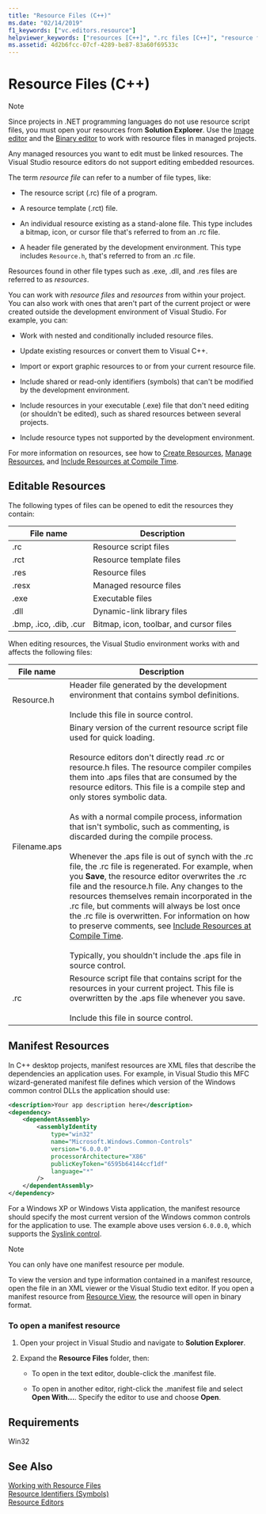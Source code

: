 ```yaml
---
title: "Resource Files (C++)"
ms.date: "02/14/2019"
f1_keywords: ["vc.editors.resource"]
helpviewer_keywords: ["resources [C++]", ".rc files [C++]", "resource files [C++]", "resource script files [C++]", "resource script files [C++], Win-32 based applications", "resource script files [C++], files updated when editing resources", "resources [C++], types of resource files", "rct files [C++]", "rc files [C++]", "resource files [C++], types of", ".rct files [C++]", "resource script files [C++], unsupported types", "manifest resources [C++]", "resources [C++], manifest", "resources [C++], opening", "file types [C++], for resources", "resources [C++], editing", "files [C++], editable types", "resource editing"]
ms.assetid: 4d2b6fcc-07cf-4289-be87-83a60f69533c
---
```

# Resource Files (C++)

> [!NOTE]
> Since projects in .NET programming languages do not use resource script files, you must open your resources from **Solution Explorer**. Use the [Image editor](../windows/image-editor-for-icons.md) and the [Binary editor](binary-editor.md) to work with resource files in managed projects.
>
> Any managed resources you want to edit must be linked resources. The Visual Studio resource editors do not support editing embedded resources.

The term *resource file* can refer to a number of file types, like:

- The resource script (.rc) file of a program.

- A resource template (.rct) file.

- An individual resource existing as a stand-alone file. This type includes a bitmap, icon, or cursor file that's referred to from an .rc file.

- A header file generated by the development environment. This type includes `Resource.h`, that's referred to from an .rc file.

Resources found in other file types such as .exe, .dll, and .res files are referred to as *resources*.

You can work with *resource files* and *resources* from within your project. You can also work with ones that aren't part of the current project or were created outside the development environment of Visual Studio. For example, you can:

- Work with nested and conditionally included resource files.

- Update existing resources or convert them to Visual C++.

- Import or export graphic resources to or from your current resource file.

- Include shared or read-only identifiers (symbols) that can't be modified by the development environment.

- Include resources in your executable (.exe) file that don't need editing (or shouldn't be edited), such as shared resources between several projects.

- Include resource types not supported by the development environment.

For more information on resources, see how to [Create Resources](../windows/how-to-create-a-resource-script-file.md), [Manage Resources](../windows/how-to-copy-resources.md), and [Include Resources at Compile Time](../windows/how-to-include-resources-at-compile-time.md).

## Editable Resources

The following types of files can be opened to edit the resources they contain:

| File name | Description |
|---|---|
| .rc | Resource script files |
| .rct | Resource template files |
| .res | Resource files |
| .resx | Managed resource files |
| .exe | Executable files |
| .dll | Dynamic-link library files |
| .bmp, .ico, .dib, .cur | Bitmap, icon, toolbar, and cursor files |

When editing resources, the Visual Studio environment works with and affects the following files:

| File name | Description |
|---|---|
| Resource.h | Header file generated by the development environment that contains symbol definitions.<br/><br/>Include this file in source control. |
| Filename.aps | Binary version of the current resource script file used for quick loading.<br /><br /> Resource editors don't directly read .rc or resource.h files. The resource compiler compiles them into .aps files that are consumed by the resource editors. This file is a compile step and only stores symbolic data.<br/><br/>As with a normal compile process, information that isn't symbolic, such as commenting, is discarded during the compile process.<br/><br/>Whenever the .aps file is out of synch with the .rc file, the .rc file is regenerated. For example, when you **Save**, the resource editor overwrites the .rc file and the resource.h file. Any changes to the resources themselves remain incorporated in the .rc file, but comments will always be lost once the .rc file is overwritten. For information on how to preserve comments, see [Include Resources at Compile Time](../windows/how-to-include-resources-at-compile-time.md).<br/><br/>Typically, you shouldn't include the .aps file in source control. |
| .rc | Resource script file that contains script for the resources in your current project. This file is overwritten by the .aps file whenever you save.<br/><br/>Include this file in source control. |

## Manifest Resources

In C++ desktop projects, manifest resources are XML files that describe the dependencies an application uses. For example, in Visual Studio this MFC wizard-generated manifest file defines which version of the Windows common control DLLs the application should use:

```xml
<description>Your app description here</description>
<dependency>
    <dependentAssembly>
        <assemblyIdentity
            type="win32"
            name="Microsoft.Windows.Common-Controls"
            version="6.0.0.0"
            processorArchitecture="X86"
            publicKeyToken="6595b64144ccf1df"
            language="*"
        />
    </dependentAssembly>
</dependency>
```

For a Windows XP or Windows Vista application, the manifest resource should specify the most current version of the Windows common controls for the application to use. The example above uses version `6.0.0.0`, which supports the [Syslink control](/windows/desktop/Controls/syslink-overview).

> [!NOTE]
> You can only have one manifest resource per module.

To view the version and type information contained in a manifest resource, open the file in an XML viewer or the Visual Studio text editor. If you open a manifest resource from [Resource View](../windows/resource-view-window.md), the resource will open in binary format.

### To open a manifest resource

1. Open your project in Visual Studio and navigate to **Solution Explorer**.

1. Expand the **Resource Files** folder, then:

   - To open in the text editor, double-click the .manifest file.

   - To open in another editor, right-click the .manifest file and select **Open With...**. Specify the editor to use and choose **Open**.

## Requirements

Win32

## See Also

[Working with Resource Files](../windows/working-with-resource-files.md)<br/>
[Resource Identifiers (Symbols)](../windows/symbols-resource-identifiers.md)<br/>
[Resource Editors](../windows/resource-editors.md)<br/>